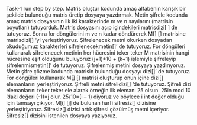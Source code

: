 Task-1
run step by step.
Matris oluştur kodunda amaç alfabenin karışık bir şekilde bulunduğu matris üretip 
dosyaya yazdırmak. Metin şifrele kodunda amaç matris dosyasının ilk iki karakterinde m ve 
n sayılarını (matrisin boyutları) tutuyorduk. Matris dosyasını açıp içindekileri matrisdizi[ ] de 
tutuyoruz. Sonra for döngülerini m ve n kadar döndürerek M[] [] matrisine matrisdizi[] ‘yi
yerleştiriyoruz. Şifrelenecek metni okurken dosyadan okuduğumuz karakterleri 
sifrelenecekmetin[]’ de tutuyoruz. For döngüleri kullanarak sifrelenecek metinin her hücresini 
teker teker M matrisinin hangi hücresine eşit olduğunu buluyoruz (j+1)*10 + (k+1) işlemiyle 
şifreleyip sifrelenmismetin[]’ de tutuyoruz. Şifrelenmiş metini dosyaya yazdırıyoruz. Metin
şifre çözme kodunda matrisin bulunduğu dosyayı dizi[]’ de tutuyoruz. For döngüleri 
kullanarak M[] [] matrisi oluşturup onun içine dizi[] elemanlarını yerleştiriyoruz. Şifreli metni 
sifrelidizi[] ‘de tutuyoruz. Şifreli dizi elemanlarını teker teker ele alarak örneğin ilk elemanı 
25 olsun. 25in mod 10 ‘daki değeri (-1)=j olur. 25/10=(i – 1) diyoruz ve böylece i int değer 
olduğu için tamsayı çıkıyor. M[i] [j] de bulunan harfi sifresiz[] dizisine yerleştiriyoruz. 
Sifresiz[] dizisi artık şifresi çözülmüş metni içeriyor. Sifresiz[] dizisini istenilen dosyaya 
yazıyoruz.